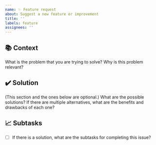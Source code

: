 ```yaml
---
name: ✨ Feature request
about: Suggest a new feature or improvement
title: ''
labels: feature
assignees: ''
---
```


## 📚 Context

What is the problem that you are trying to solve?
Why is this problem relevant?

## ✔️ Solution

(This section and the ones below are optional.)
What are the possible solutions?
If there are multiple alternatives, what are the benefits and drawbacks of each one?

## 📈 Subtasks

- [ ] If there is a solution, what are the subtasks for completing this issue?
